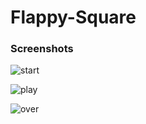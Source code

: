 # Flappy-Square

### Screenshots

![start](https://user-images.githubusercontent.com/31897425/31495279-9f9302b8-af74-11e7-9b6d-0086c6872607.png)


![play](https://user-images.githubusercontent.com/31897425/31495286-a4d1b8be-af74-11e7-92f5-d6f7799fd757.png)


![over](https://user-images.githubusercontent.com/31897425/31495295-ab837166-af74-11e7-9539-737583b8f78b.png)  
